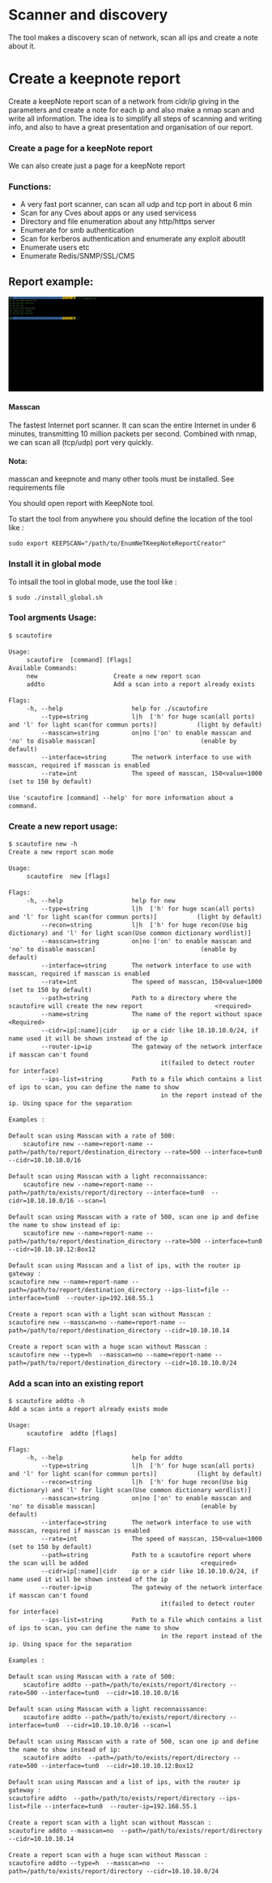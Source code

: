 # Scanner and discovery

The tool makes a discovery scan of network, scan all ips and create a note about it.

# Create a keepnote report

Create a keepNote report scan of a network from cidr/ip giving in the parameters and create a note for each ip and also make a nmap scan and write all information. The idea is to simplify all steps of scanning and writing info, and also to have a great presentation and organisation of our report.

### Create a page for a keepNote report 

We can also create just a page for a keepNote report

### Functions:

- A very fast port scanner, can scan all udp and tcp port in about 6 min
- Scan for any Cves about apps or any used servicess
- Directory and file enumeration about  any http/https server
- Enumerate for smb authentication 
- Scan for kerberos authentication and enumerate any exploit aboutit
- Enumerate users etc
- Enumerate Redis/SNMP/SSL/CMS  

## Report example:

![report example](https://github.com/roughiz/EnumNeTKeepNoteReportCreator/blob/master/scauto.gif)

#### Masscan 

The fastest Internet port scanner. It can scan the entire Internet in under 6 minutes, transmitting 10 million packets per second.
Combined with nmap, we can scan all (tcp/udp) port very quickly.

#### Nota:
masscan and keepnote and many other tools must be installed. See requirements file

You should open report with KeepNote tool.

To start the tool from anywhere you should define the location of the tool like :

```
sudo export KEEPSCAN="/path/to/EnumNeTKeepNoteReportCreator"
```

### Install it in global mode
To intsall the tool in global mode, use the tool like :

```
$ sudo ./install_global.sh
```

### Tool argments Usage: 

```
$ scautofire    

Usage:
	 scautofire  [command] [Flags]
Available Commands:
	 new                     Create a new report scan
	 addto                   Add a scan into a report already exists

Flags:
	 -h, --help                   help for ./scautofire
	     --type=string            l|h  ['h' for huge scan(all ports) and 'l' for light scan(for commun ports)]           (light by default)
	     --masscan=string         on|no ['on' to enable masscan and 'no' to disable masscan]                             (enable by default)
	     --interface=string       The network interface to use with masscan, required if masscan is enabled
	     --rate=int               The speed of masscan, 150<value<1000                                                   (set to 150 by default)

Use 'scautofire [command] --help' for more information about a command.
```

### Create a new report usage:

```
$ scautofire new -h
Create a new report scan mode

Usage:
	 scautofire  new [flags]

Flags:
	 -h, --help                   help for new
	     --type=string            l|h  ['h' for huge scan(all ports) and 'l' for light scan(for commun ports)]           (light by default)
	     --recon=string           l|h  ['h' for huge recon(Use big dictionary) and 'l' for light scan(Use common dictionary wordlist)] 
	     --masscan=string         on|no ['on' to enable masscan and 'no' to disable masscan]                             (enable by default)
	     --interface=string       The network interface to use with masscan, required if masscan is enabled
	     --rate=int               The speed of masscan, 150<value<1000                                                   (set to 150 by default)
	     --path=string            Path to a directory where the scautofire will create the new report                    <required>
	     --name=string            The name of the report without space                                                   <Required>
	     --cidr=ip[:name]|cidr    ip or a cidr like 10.10.10.0/24, if name used it will be shown instead of the ip
	     --router-ip=ip           The gateway of the network interface if masscan can't found 
	                                      it(failed to detect router for interface)
	     --ips-list=string        Path to a file which contains a list of ips to scan, you can define the name to show
	                                      in the report instead of the ip. Using space for the separation

Examples :

Default scan using Masscan with a rate of 500:  
	scautofire new --name=report-name --path=/path/to/report/destination_directory --rate=500 --interface=tun0  --cidr=10.10.10.0/16

Default scan using Masscan with a light reconnaissance:  
	scautofire new --name=report-name --path=/path/to/exists/report/directory --interface=tun0  --cidr=10.10.10.0/16 --scan=l

Default scan using Masscan with a rate of 500, scan one ip and define the name to show instead of ip:  
	scautofire new --name=report-name --path=/path/to/report/destination_directory --rate=500 --interface=tun0  --cidr=10.10.10.12:Box12

Default scan using Masscan and a list of ips, with the router ip gateway :  
scautofire new --name=report-name --path=/path/to/report/destination_directory --ips-list=file --interface=tun0  --router-ip=192.168.55.1 

Create a report scan with a light scan without Masscan :
scautofire new --masscan=no --name=report-name --path=/path/to/report/destination_directory --cidr=10.10.10.14

Create a report scan with a huge scan without Masscan :
scautofire new --type=h  --masscan=no --name=report-name --path=/path/to/report/destination_directory --cidr=10.10.10.0/24

```
### Add a scan into an existing report

```
$ scautofire addto -h
Add a scan into a report already exists mode

Usage:
	 scautofire  addto [flags]

Flags:
	 -h, --help                   help for addto
	     --type=string            l|h  ['h' for huge scan(all ports) and 'l' for light scan(for commun ports)]           (light by default)
	     --recon=string           l|h  ['h' for huge recon(Use big dictionary) and 'l' for light scan(Use common dictionary wordlist)] 
	     --masscan=string         on|no ['on' to enable masscan and 'no' to disable masscan]                             (enable by default)
	     --interface=string       The network interface to use with masscan, required if masscan is enabled
	     --rate=int               The speed of masscan, 150<value<1000                                                   (set to 150 by default)
	     --path=string            Path to a scautofire report where the scan will be added                               <required>
	     --cidr=ip[:name]|cidr    ip or a cidr like 10.10.10.0/24, if name used it will be shown instead of the ip
	     --router-ip=ip           The gateway of the network interface if masscan can't found 
	                                      it(failed to detect router for interface)
	     --ips-list=string        Path to a file which contains a list of ips to scan, you can define the name to show
	                                      in the report instead of the ip. Using space for the separation

Examples :

Default scan using Masscan with a rate of 500:  
	scautofire addto --path=/path/to/exists/report/directory --rate=500 --interface=tun0  --cidr=10.10.10.0/16

Default scan using Masscan with a light reconnaissance:  
	scautofire addto --path=/path/to/exists/report/directory --interface=tun0  --cidr=10.10.10.0/16 --scan=l

Default scan using Masscan with a rate of 500, scan one ip and define the name to show instead of ip:  
	scautofire addto  --path=/path/to/exists/report/directory --rate=500 --interface=tun0  --cidr=10.10.10.12:Box12

Default scan using Masscan and a list of ips, with the router ip gateway :  
scautofire addto  --path=/path/to/exists/report/directory --ips-list=file --interface=tun0  --router-ip=192.168.55.1 

Create a report scan with a light scan without Masscan :
scautofire addto --masscan=no  --path=/path/to/exists/report/directory --cidr=10.10.10.14

Create a report scan with a huge scan without Masscan :
scautofire addto --type=h  --masscan=no  --path=/path/to/exists/report/directory --cidr=10.10.10.0/24
``` 






